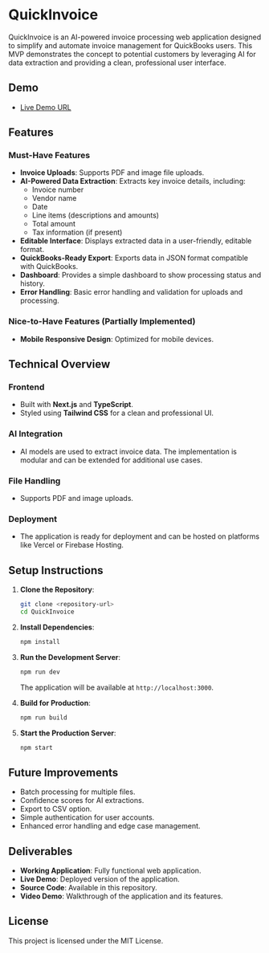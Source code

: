 # QuickInvoice

QuickInvoice is an AI-powered invoice processing web application designed to simplify and automate invoice management for QuickBooks users. This MVP demonstrates the concept to potential customers by leveraging AI for data extraction and providing a clean, professional user interface.

## Demo
- [Live Demo URL](https://studio--invoicepilot-sj5hm.us-central1.hosted.app/)

## Features

### Must-Have Features
- **Invoice Uploads**: Supports PDF and image file uploads.
- **AI-Powered Data Extraction**: Extracts key invoice details, including:
  - Invoice number
  - Vendor name
  - Date
  - Line items (descriptions and amounts)
  - Total amount
  - Tax information (if present)
- **Editable Interface**: Displays extracted data in a user-friendly, editable format.
- **QuickBooks-Ready Export**: Exports data in JSON format compatible with QuickBooks.
- **Dashboard**: Provides a simple dashboard to show processing status and history.
- **Error Handling**: Basic error handling and validation for uploads and processing.

### Nice-to-Have Features (Partially Implemented)
- **Mobile Responsive Design**: Optimized for mobile devices.

## Technical Overview

### Frontend
- Built with **Next.js** and **TypeScript**.
- Styled using **Tailwind CSS** for a clean and professional UI.

### AI Integration
- AI models are used to extract invoice data. The implementation is modular and can be extended for additional use cases.

### File Handling
- Supports PDF and image uploads.

### Deployment
- The application is ready for deployment and can be hosted on platforms like Vercel or Firebase Hosting.

## Setup Instructions

1. **Clone the Repository**:
   ```bash
   git clone <repository-url>
   cd QuickInvoice
   ```

2. **Install Dependencies**:
   ```bash
   npm install
   ```

3. **Run the Development Server**:
   ```bash
   npm run dev
   ```
   The application will be available at `http://localhost:3000`.

4. **Build for Production**:
   ```bash
   npm run build
   ```

5. **Start the Production Server**:
   ```bash
   npm start
   ```

## Future Improvements
- Batch processing for multiple files.
- Confidence scores for AI extractions.
- Export to CSV option.
- Simple authentication for user accounts.
- Enhanced error handling and edge case management.

## Deliverables
- **Working Application**: Fully functional web application.
- **Live Demo**: Deployed version of the application.
- **Source Code**: Available in this repository.
- **Video Demo**: Walkthrough of the application and its features.

## License
This project is licensed under the MIT License.
